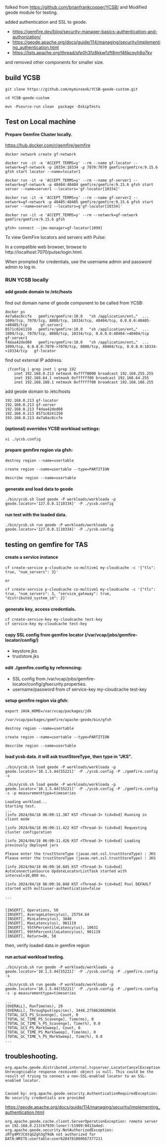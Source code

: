 folked from https://github.com/brianfrankcooper/YCSB/ and Modified geode module for testing.

added authentication and SSL to geode. 
- https://gemfire.dev/blog/security-manager-basics-authentication-and-authorization/
- https://geode.apache.org/docs/guide/114/managing/security/implementing_authentication.html
- https://lists.apache.org/thread/sfp0h3fz8kkwfzft8mrf46kcqyh8q7kv

and removed other components for smaller size.


## build YCSB 
```
git clone https://github.com/myminseok/YCSB-geode-custom.git

cd YCSB-geode-custom

mvn -Psource-run clean  package -DskipTests

```

## Test on Local machine

#### Prepare Gemfire Cluster locally.

https://hub.docker.com/r/gemfire/gemfire

```
docker network create gf-network

docker run -it -e 'ACCEPT_TERMS=y' --rm --name gf-locator --network=gf-network -p 10334:10334 -p 7070:7070 gemfire/gemfire:9.15.6 gfsh start locator --name=locator1

docker run -it -e 'ACCEPT_TERMS=y' --rm --name gf-server1 --network=gf-network -p 40404:40404 gemfire/gemfire:9.15.6 gfsh start server --name=server1 --locators='gf-locator[10334]'

docker run -it -e 'ACCEPT_TERMS=y' --rm --name gf-server2 --network=gf-network -p 40405:40405 gemfire/gemfire:9.15.6 gfsh start server --name=server2 --locators=g'gf-locator[10334]'

```

```
docker run -it -e 'ACCEPT_TERMS=y' --rm --network=gf-network gemfire/gemfire:9.15.6 gfsh

gfsh> connect --jmx-manager=gf-locator[1099]
```


To view GemFire locators and servers with Pulse:

In a compatible web browser, browse to http://localhost:7070/pulse/login.html.

When prompted for credentials, use the username admin and password admin to log in.




### RUN YCSB locally

#### add geode domain to /etc/hosts
find out domain name of geode component to be called from YCSB:
```
docker ps
4e7a8ac8ccfe   gemfire/gemfire:10.0   "sh /application/ent…"  ...   1099/tcp, 7070/tcp, 8080/tcp, 10334/tcp, 40404/tcp, 0.0.0.0:40405->40405/tcp      gf-server2
8571c0241150   gemfire/gemfire:10.0   "sh /application/ent…"  ...   1099/tcp, 7070/tcp, 8080/tcp, 10334/tcp, 0.0.0.0:40404->40404/tcp                 gf-server1
f4daa42ded08   gemfire/gemfire:10.0   "sh /application/ent…"  ...   1099/tcp, 0.0.0.0:7070->7070/tcp, 8080/tcp, 40404/tcp, 0.0.0.0:10334->10334/tcp   gf-locator
```
find out external IP address. 
```
 ifconfig | grep inet | grep 192
	inet 192.168.0.213 netmask 0xffff0000 broadcast 192.168.255.255
	inet 192.168.64.1 netmask 0xffffff00 broadcast 192.168.64.255
	inet 192.168.188.1 netmask 0xffffff00 broadcast 192.168.188.255
```

add geode domain to /etc/hosts
```
192.168.0.213 gf-locator
192.168.0.213 gf-server
192.168.0.213 f4daa42ded08
192.168.0.213 8571c0241150
192.168.0.213 4e7a8ac8ccfe
```

#### (optional) overrides YCSB workload settings: 
```
vi ./ycsb.config
```

#### prepare gemfire region via gfsh:
```
destroy region --name=usertable

create region --name=usertable --type=PARTITION

describe region --name=usertable
```


#### generate and load data to geode
```
./bin/ycsb.sh load geode -P workloads/workloada -p geode.locator='127.0.0.1[10334]' -P ./ycsb.config 
```

#### run test with the loaded data.
```
./bin/ycsb.sh run geode -P workloads/workloada -p geode.locator='127.0.0.1[10334]' -P ./ycsb.config 
```


## testing on gemfire for TAS

####  create a service instance
```
cf create-service p-cloudcache co-multivm1 my-cloudcache -c '{"tls": true, "num_servers": 3}' 

or

cf create-service p-cloudcache co-multivm1 my-cloudcache -c '{"tls": true, "num_servers": 3, "service_gateway": true, "distributed_system_id": 2}'
```

#### generate key, access credentials.
```
cf create-service-key my-cloudcache test-key
cf service-key my-cloudcache test-key
```

####  copy SSL config from gemfire locator (/var/vcap/jobs/gemfire-locator/config/)
- keystore.jks
- truststore.jks

#### edit ./gemfire.config by referencing:
- SSL config from /var/vcap/jobs/gemfire-locator/config/gfsecurity.properties.
- username/password from cf service-key my-cloudcache test-key

#### setup gemfire region via gfsh:
```
export JAVA_HOME=/var/vcap/packages/jdk

/var/vcap/packages/gemfire/apache-geode/bin/gfsh

destroy region --name=usertable

create region --name=usertable --type=PARTITION

describe region --name=usertable

```


#### load ycsb data. it will ask trustStoreType, then type in "JKS".
```
./bin/ycsb.sh load geode -P workloads/workloada -p geode.locator='10.1.5.44[55221]' -P ./ycsb.config -P ./gemfire.config -s

./bin/ycsb.sh load geode -P workloads/workloada -p geode.locator='10.1.5.44[55221]' -P ./ycsb.config -P ./gemfire.config -s -p measurementtype=timeseries

Loading workload...
Starting test.
...
[info 2024/04/18 06:09:11.387 KST <Thread-3> tid=0xd] Running in client mode

[info 2024/04/18 06:09:11.422 KST <Thread-3> tid=0xd] Requesting cluster configuration

[info 2024/04/18 06:09:11.426 KST <Thread-3> tid=0xd] Loading previously deployed jars

Please enter the trustStoreType (javax.net.ssl.trustStoreType) : JKS
Please enter the trustStoreType (javax.net.ssl.trustStoreType) : JKS

[info 2024/04/18 06:09:16.845 KST <Thread-3> tid=0xd] AutoConnectionSource UpdateLocatorListTask started with interval=10,000 ms.

[info 2024/04/18 06:09:16.848 KST <Thread-3> tid=0xd] Pool DEFAULT started with multiuser-authentication=false

...


[INSERT], Operations, 50
[INSERT], AverageLatency(us), 25754.64
[INSERT], MinLatency(us), 3840
[INSERT], MaxLatency(us), 901119
[INSERT], 95thPercentileLatency(us), 10631
[INSERT], 99thPercentileLatency(us), 901119
[INSERT], Return=OK, 50

```
then, verify loaded data in gemfire region
####  run actual workload testing.
```
./bin/ycsb.sh run geode -P workloads/workloada -p geode.locator='10.1.5.44[55221]' -P ./ycsb.config -P ./gemfire.config -s

./bin/ycsb.sh run geode -P workloads/workloada -p geode.locator='10.1.5.44[55221]' -P ./ycsb.config -P ./gemfire.config -s -p measurementtype=timeseries

...
[OVERALL], RunTime(ms), 29
[OVERALL], Throughput(ops/sec), 3448.2758620689656
[TOTAL_GCS_PS_Scavenge], Count, 0
[TOTAL_GC_TIME_PS_Scavenge], Time(ms), 0
[TOTAL_GC_TIME_%_PS_Scavenge], Time(%), 0.0
[TOTAL_GCS_PS_MarkSweep], Count, 0
[TOTAL_GC_TIME_PS_MarkSweep], Time(ms), 0
[TOTAL_GC_TIME_%_PS_MarkSweep], Time(%), 0.0
...

```

## troubleshooting.

```
org.apache.geode.distributed.internal.tcpserver.LocatorCancelException: Unrecognisable response received: object is null. This could be the result of trying to connect a non-SSL-enabled locator to an SSL-enabled locator.
```

```

Caused by: org.apache.geode.security.AuthenticationRequiredException: No security credentials are provided
```

https://geode.apache.org/docs/guide/114/managing/security/implementing_authentication.html


```
org.apache.geode.cache.client.ServerOperationException: remote server on 192.168.0.213(67939:loner):51909:0413a4ed: org.apache.geode.security.NotAuthorizedException: zRTg4MYJC6tqGZgh3gT9dA not authorized for DATA:WRITE:usertable:user6284781860667377211
```